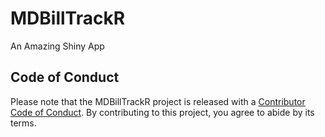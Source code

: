 # MDBillTrackR
An Amazing Shiny App


## Code of Conduct

Please note that the MDBillTrackR project is released with a [Contributor Code of Conduct](https://contributor-covenant.org/version/2/0/CODE_OF_CONDUCT.html). By contributing to this project, you agree to abide by its terms.


